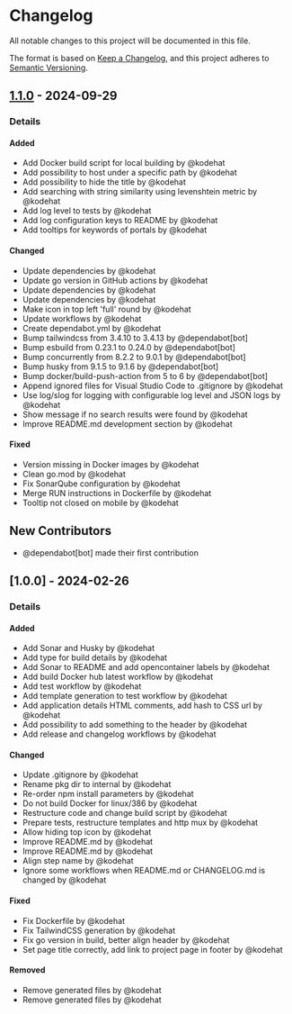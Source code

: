 # Changelog

All notable changes to this project will be documented in this file.

The format is based on [Keep a Changelog](https://keepachangelog.com/en/1.0.0/),
and this project adheres to [Semantic Versioning](https://semver.org/spec/v2.0.0.html).

## [1.1.0] - 2024-09-29
### Details
#### Added
- Add Docker build script for local building by @kodehat
- Add possibility to host under a specific path by @kodehat
- Add possibility to hide the title by @kodehat
- Add searching with string similarity using levenshtein metric by @kodehat
- Add log level to tests by @kodehat
- Add log configuration keys to README by @kodehat
- Add tooltips for keywords of portals by @kodehat

#### Changed
- Update dependencies by @kodehat
- Update go version in GitHub actions by @kodehat
- Update dependencies by @kodehat
- Update dependencies by @kodehat
- Make icon in top left 'full' round by @kodehat
- Update workflows by @kodehat
- Create dependabot.yml by @kodehat
- Bump tailwindcss from 3.4.10 to 3.4.13 by @dependabot[bot]
- Bump esbuild from 0.23.1 to 0.24.0 by @dependabot[bot]
- Bump concurrently from 8.2.2 to 9.0.1 by @dependabot[bot]
- Bump husky from 9.1.5 to 9.1.6 by @dependabot[bot]
- Bump docker/build-push-action from 5 to 6 by @dependabot[bot]
- Append ignored files for Visual Studio Code to .gitignore by @kodehat
- Use log/slog for logging with configurable log level and JSON logs by @kodehat
- Show message if no search results were found by @kodehat
- Improve README.md development section by @kodehat

#### Fixed
- Version missing in Docker images by @kodehat
- Clean go.mod by @kodehat
- Fix SonarQube configuration by @kodehat
- Merge RUN instructions in Dockerfile by @kodehat
- Tooltip not closed on mobile by @kodehat

## New Contributors
* @dependabot[bot] made their first contribution
## [1.0.0] - 2024-02-26
### Details
#### Added
- Add Sonar and Husky by @kodehat
- Add type for build details by @kodehat
- Add Sonar to README and add opencontainer labels by @kodehat
- Add build Docker hub latest workflow by @kodehat
- Add test workflow by @kodehat
- Add template generation to test workflow by @kodehat
- Add application details HTML comments, add hash to CSS url by @kodehat
- Add possibility to add something to the header by @kodehat
- Add release and changelog workflows by @kodehat

#### Changed
- Update .gitignore by @kodehat
- Rename pkg dir to internal by @kodehat
- Re-order npm install parameters by @kodehat
- Do not build Docker for linux/386 by @kodehat
- Restructure code and change build script by @kodehat
- Prepare tests, restructure templates and http mux by @kodehat
- Allow hiding top icon by @kodehat
- Improve README.md by @kodehat
- Improve README.md by @kodehat
- Align step name by @kodehat
- Ignore some workflows when README.md or CHANGELOG.md is changed by @kodehat

#### Fixed
- Fix Dockerfile by @kodehat
- Fix TailwindCSS generation by @kodehat
- Fix go version in build, better align header by @kodehat
- Set page title correctly, add link to project page in footer by @kodehat

#### Removed
- Remove generated files by @kodehat
- Remove generated files by @kodehat

[1.1.0]: https://github.com/kodehat/portkey/compare/v1.0.0..v1.1.0

